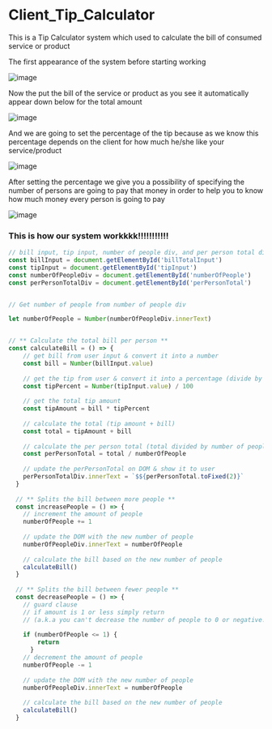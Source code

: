 # Client_Tip_Calculator
 This is a Tip Calculator system which used to calculate the bill of consumed service or product

The first appearance of the system before starting working

![image](https://user-images.githubusercontent.com/103323625/185868051-6a551acf-0829-4a25-b215-9062906b8671.png)

Now the put the bill of the service or product as  you see it automatically appear down below for the total amount

![image](https://user-images.githubusercontent.com/103323625/185868223-0f14819b-c6b8-46f4-9bee-491046ef5578.png)


And we are going to set the percentage of the tip because as we know this percentage depends  on the client for how much he/she like your service/product


![image](https://user-images.githubusercontent.com/103323625/185869173-095dbc26-8cf5-4e51-a4ce-e9ad3dc19e8c.png)

After setting the percentage we give you a possibility of specifying the number of persons are going to pay that money 
in order to help you to know how much money every person is going to pay 

![image](https://user-images.githubusercontent.com/103323625/185870241-2df5deca-6f5a-4b9b-b2c8-01324e45d7bb.png)

### This is how our system workkkk!!!!!!!!!!!



``` javascript
// bill input, tip input, number of people div, and per person total div
const billInput = document.getElementById('billTotalInput')
const tipInput = document.getElementById('tipInput')
const numberOfPeopleDiv = document.getElementById('numberOfPeople')
const perPersonTotalDiv = document.getElementById('perPersonTotal')


// Get number of people from number of people div

let numberOfPeople = Number(numberOfPeopleDiv.innerText)


// ** Calculate the total bill per person **
const calculateBill = () => {
    // get bill from user input & convert it into a number
    const bill = Number(billInput.value)  
  
    // get the tip from user & convert it into a percentage (divide by 100)
    const tipPercent = Number(tipInput.value) / 100
  
    // get the total tip amount
    const tipAmount = bill * tipPercent
  
    // calculate the total (tip amount + bill)
    const total = tipAmount + bill
  
    // calculate the per person total (total divided by number of people)
    const perPersonTotal = total / numberOfPeople
  
    // update the perPersonTotal on DOM & show it to user
    perPersonTotalDiv.innerText = `$${perPersonTotal.toFixed(2)}`
  }
  
  // ** Splits the bill between more people **
  const increasePeople = () => {
    // increment the amount of people
    numberOfPeople += 1
  
    // update the DOM with the new number of people
    numberOfPeopleDiv.innerText = numberOfPeople
  
    // calculate the bill based on the new number of people
    calculateBill()
  }
  
  // ** Splits the bill between fewer people **
  const decreasePeople = () => {
    // guard clause
    // if amount is 1 or less simply return
    // (a.k.a you can't decrease the number of people to 0 or negative!)
  
    if (numberOfPeople <= 1) {
        return
      }
    // decrement the amount of people
    numberOfPeople -= 1
  
    // update the DOM with the new number of people
    numberOfPeopleDiv.innerText = numberOfPeople
  
    // calculate the bill based on the new number of people
    calculateBill()
  }



```
